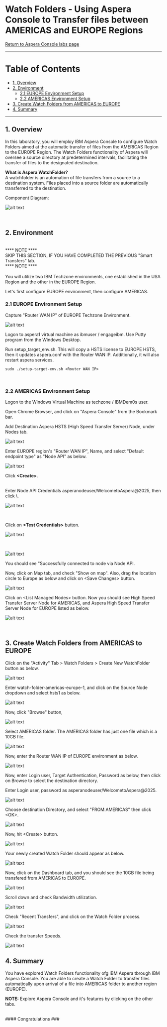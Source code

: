 # Watch Folders - Using Aspera Console to Transfer files between AMERICAS and EUROPE Regions

[Return to Aspera Console labs page](../index.md)


---

# Table of Contents 
- [1. Overview](#overview)
- [2. Environment](#environment)
  * [2.1 EUROPE Environment Setup](#environment-europe)
  * [2.2 AMERICAS Environment Setup](#environment-americas)
- [3. Create Watch Folders from AMERICAS to EUROPE](#create-watch-folders)
- [4. Summary](#summary)

---


## 1. Overview <a name="overiew"></a>

In this laboratory, you will employ IBM Aspera Console to configure Watch Folders aimed at the automatic transfer of files from the AMERICAS Region to the EUROPE Region. The Watch Folders functionality of Aspera will oversee a source directory at predetermined intervals, facilitating the transfer of files to the designated destination.
<br>

**What is Aspera WatchFolder?**<br>
A watchfolder is an automation of file transfers from a source to a destination system. Files placed into a source folder are automatically transferred to the destination. <br>

Component Diagram: <br>

![alt text](./images/image.png)


<br>



## 2. Environment <a name="environment"></a>

<br>
**** NOTE **** <br>
SKIP THIS SECTION, IF YOU HAVE COMPLETED THE PREVIOUS "Smart Transfers" lab. <br>
**** NOTE **** <br>

<br>
You will utilize two IBM Techzone environments, one established in the USA Region and the other in the EUROPE Region.
<br>

Let's first configure EUROPE environment, then configure AMERICAS. <br>


### 2.1 EUROPE Environment Setup <a name="environment-europe"></a>


Capture "Router WAN IP" of EUROPE Techzone Environment.<br>

![alt text](./images/image-1.png)

Logon to aspera1 virtual machine as ibmuser / engageibm. Use Putty program from the Windows Desktop.<br>

Run setup_target_env.sh. This will copy a HSTS license to EUROPE HSTS, then it updates aspera.conf with the Router WAN IP. Additionally, it will also restart aspera services. <br>
```
sudo ./setup-target-env.sh <Router WAN IP>
```
<br>




### 2.2 AMERICAS Environment Setup <a name="environment-americas"></a>

Logon to the Windows Virtual Machine as techzone / IBMDem0s user. <br>

Open Chrome Browser, and click on "Aspera Console" from the Bookmark bar. <br>

Add Destination Aspera HSTS (High Speed Transfer Server) Node, under Nodes tab. <br>

![alt text](./images/image-2.png)

Enter EUROPE region's "Router WAN IP", Name, and select "Default endpoint type" as "Node API" as below. 
<br>

![alt text](./images/image-3.png)

Click **\<Create\>**.

<br>
Enter Node API Credentials asperanodeuser/WelcometoAspera@2025, then click \<Update\>.

![alt text](./images/image-4.png)

<br>

Click on **\<Test Credentials\>** button.

![alt text](./images/image-5.png)

<br>

![alt text](./images/image-6.png)

You should see "Successfully connected to node via Node API.
<br>

Now, click on Map tab, and check "Show on map". Also, drag the location circle to Europe as below and click on \<Save Changes\> button.<br>

![alt text](./images/image-7.png)

Click on \<List Managed Nodes\> button. Now you should see High Speed Transfer Server Node for AMERICAS, and Aspera High Speed Transfer Server Node for EUROPE listed as below.
<br>

![alt text](./images/image-8.png)

<br>




## 3. Create Watch Folders from AMERICAS to EUROPE <a name="create-watch-folders"></a>

Click on the "Activity" Tab > Watch Folders > Create New WatchFolder button as below. <br>

![alt text](./images/image-9.png)

Enter watch-folder-americas-europe-1, and click on the Source Node dropdown and select hsts1 as below.<br>

![alt text](./images/image-10.png)

Now, click "Browse" button, <br>

![alt text](./images/image-10a.png)

Select AMERICAS folder. The AMERICAS folder has just one file which is a 10GB file. <br>

![alt text](./images/image-11.png)

Now, enter the Router WAN IP of EUROPE environment as below. <br>

![alt text](./images/image-11a.png)

Now, enter Login user, Target Authentication, Password as below, then click on Browse to select the destination directory. <br>

Enter Login user, password as asperanodeuser/WelcometoAspera@2025.

![alt text](./images/image-12.png)


Choose destination Directory, and select "FROM.AMERICAS" then click \<OK\>. <br>

![alt text](./images/image-13.png)

Now, hit \<Create\> button. <br>

![alt text](./images/image-14.png)


Your newly created Watch Folder should appear as below. <br>

![alt text](./images/image-15.png)


Now, click on the Dashboard tab, and you should see the 10GB file being transfered from AMERICAS to EUROPE. <BR>



![alt text](./images/image-16.png)

Scroll down and check Bandwidth utilization. <br>

![alt text](./images/image-17.png)

Check "Recent Transfers", and click on the Watch Folder process. <br>

![alt text](./images/image-18.png)


Check the transfer Speeds. <br>

![alt text](./images/image-19.png)


## 4. Summary <a name="summary"></a>
You have explored Watch Folders functionality ofg IBM Aspera tbrough IBM Aspera Console. You are able to create a Watch Folder to transfer files automatically upon arrival of a file into AMERICAS folder to another region (EUROPE).
<br> 

**NOTE:** Explore Aspera Console and it's features by clicking on the other tabs. <br> 

<br>
#### Congratulations ###